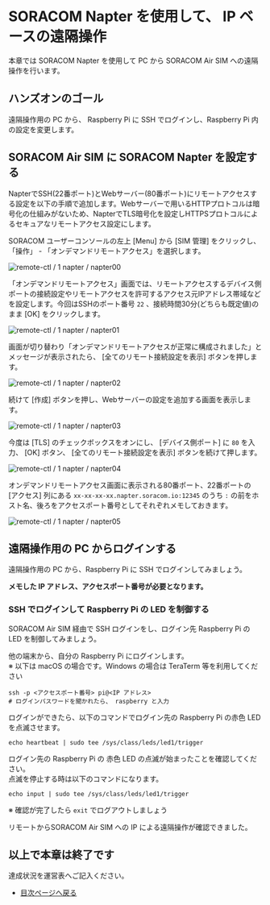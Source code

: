 # SORACOM Napter を使用して、 IP ベースの遠隔操作

本章では SORACOM Napter を使用して PC から SORACOM Air SIM への遠隔操作を行います。

## ハンズオンのゴール

遠隔操作用の PC から、 Raspberry Pi に SSH でログインし、Raspberry Pi 内の設定を変更します。

## SORACOM Air SIM に SORACOM Napter を設定する

NapterでSSH(22番ポート)とWebサーバー(80番ポート)にリモートアクセスする設定を以下の手順で追加します。Webサーバーで用いるHTTPプロトコルは暗号化の仕組みがないため、NapterでTLS暗号化を設定しHTTPSプロトコルによるセキュアなリモートアクセス設定にします。

SORACOM ユーザーコンソールの左上 [Menu] から [SIM 管理] をクリックし、 「操作」 - 「オンデマンドリモートアクセス」を選択します。

![remote-ctl / 1 napter / napter00](https://drive.google.com/file/d/1Jdq_fVcpDoacEFljbHNe2GjPR0EERqD6/view?usp=sharing)

「オンデマンドリモートアクセス」画面では、リモートアクセスするデバイス側ポートの接続設定やリモートアクセスを許可するアクセス元IPアドレス帯域などを設定します。今回はSSHのポート番号 `22` 、接続時間30分(どちらも既定値)のまま [OK] をクリックします。

![remote-ctl / 1 napter / napter01](https://drive.google.com/file/d/1IulnzbbjnXyuUFpW3MRu15DDgXme3Yqb/view?usp=sharing)

画面が切り替わり「オンデマンドリモートアクセスが正常に構成されました」とメッセージが表示されたら、 [全てのリモート接続設定を表示] ボタンを押します。

![remote-ctl / 1 napter / napter02](https://drive.google.com/file/d/1mwov88PxkFpDFEvEielE1X93B-CPxhAK/view?usp=sharing)

続けて [作成] ボタンを押し、Webサーバーの設定を追加する画面を表示します。

![remote-ctl / 1 napter / napter03](https://drive.google.com/file/d/1FkmpgVw9b34M2vdHamuawO3cuO_2Kscw/view?usp=sharing)

今度は [TLS] のチェックボックスをオンにし、 [デバイス側ポート] に `80` を入力、 [OK] ボタン、 [全てのリモート接続設定を表示] ボタンを続けて押します。

![remote-ctl / 1 napter / napter04](https://drive.google.com/file/d/1u1_E-uKSV3GiIWj_Fv3cdjoJz9OzXoSe/view?usp=sharing)

オンデマンドリモートアクセス画面に表示される80番ポート、22番ポートの [アクセス] 列にある `xx-xx-xx-xx.napter.soracom.io:12345` のうち `:` の前をホスト名、後ろをアクセスポート番号としてそれぞれメモしておきます。

![remote-ctl / 1 napter / napter05](https://drive.google.com/file/d/1Fh-Dle-iKojLlk9ak9bCw_JkTb1_QnU2/view?usp=sharing)

## 遠隔操作用の PC からログインする

遠隔操作用の PC から、Raspberry Pi に SSH でログインしてみましょう。  

**メモした IP アドレス、アクセスポート番号が必要となります。**

### SSH でログインして Raspberry Pi の LED を制御する

SORACOM Air SIM 経由で SSH ログインをし、ログイン先 Raspberry Pi の LED を制御してみましょう。

他の端末から、自分の Raspberry Pi にログインします。  
※ 以下は macOS の場合です。Windows の場合は TeraTerm 等を利用してください

```console
ssh -p <アクセスポート番号> pi@<IP アドレス>
# ログインパスワードを聞かれたら、 raspberry と入力
```

ログインができたら、以下のコマンドでログイン先の Raspberry Pi の赤色 LED を点滅させます。

```console
echo heartbeat | sudo tee /sys/class/leds/led1/trigger
```

ログイン先の Raspberry Pi の 赤色 LED の点滅が始まったことを確認してください。  
点滅を停止する時は以下のコマンドになります。

```
echo input | sudo tee /sys/class/leds/led1/trigger
```

※ 確認が完了したら `exit` でログアウトしましょう

リモートからSORACOM Air SIM への IP による遠隔操作が確認できました。

## 以上で本章は終了です

達成状況を運営表へご記入ください。

* [目次ページへ戻る](../index)
